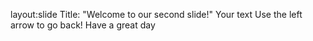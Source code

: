 layout:slide
Title: "Welcome to our second slide!"
Your text
Use the left arrow to go back!
Have a great day
